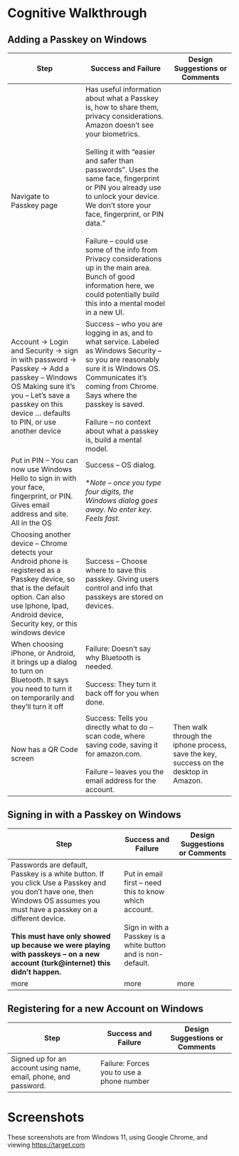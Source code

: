 # Cognitive Walkthrough

## Adding a Passkey on Windows
| Step | Success and Failure | Design Suggestions or Comments |
| ---- | ----------- | ---------- |
| Navigate to Passkey page | Has useful information about what a Passkey is, how to share them, privacy considerations. Amazon doesn’t see your biometrics.<br><br> Selling it with “easier and safer than passwords”. Uses the same face, fingerprint or PIN you already use to unlock your device. We don’t store your face, fingerprint, or PIN data.” <br><br> Failure – could use some of the info from Privacy considerations up in the main area. Bunch of good information here, we could potentially build this into a mental model in a new UI. <br> 
| Account → Login and Security → sign in with password → Passkey → Add a passkey – Windows OS Making sure it’s you – Let’s save a passkey on this device … defaults to PIN, or use another device | Success – who you are logging in as, and to what service. Labeled as Windows Security – so you are reasonably sure it is Windows OS. Communicates it’s coming from Chrome. Says where the passkey is saved.<br><br>Failure –  no context about what a passkey is, build a mental model.
| Put in PIN – You can now use Windows Hello to sign in with your face, fingerprint, or PIN. Gives email address and site. All in the OS | Success – OS dialog. <br><br> **Note – once you type four digits, the Windows dialog goes away. No enter key. Feels fast.* 
|Choosing another device – Chrome detects your Android phone is registered as a Passkey device, so that is the default option. Can also use Iphone, Ipad, Android device, Security key, or this windows device | Success – Choose where to save this passkey. Giving users control and info that passkeys are stored on devices.
|When choosing iPhone, or Android, it brings up a dialog to turn on Bluetooth. It says you need to turn it on temporarily and they’ll turn it off | Failure: Doesn’t say why Bluetooth is needed. <br><br> Success: They turn it back off for you when done.
| Now has a QR Code screen | Success: Tells you directly what to do – scan code, where saving code, saving it for amazon.com. <br><br> Failure – leaves you the email address for the account. | Then walk through the iphone process, save the key, success on the desktop in Amazon.





## Signing in with a Passkey on Windows
| Step | Success and Failure | Design Suggestions or Comments |
| ---- | ----------- | ---------- |
| Passwords are default, Passkey is a white button. If you click Use a Passkey and you don’t have one, then Windows OS assumes you must have a passkey on a different device. <br><br> **This must have only showed up because we were playing with passkeys – on a new account (turk@internet) this didn’t happen.**   | Put in email first – need this to know which account.  <br><br> Sign in with a Passkey is a white button and is non-default. 
| more   | more        | more       |

## Registering for a new Account on Windows
| Step | Success and Failure | Design Suggestions or Comments |
| ---- | ----------- | ---------- |
|Signed up for an account using name, email, phone, and password. | Failure: Forces you to use a phone number 

# Screenshots

These screenshots are from Windows 11, using Google Chrome, and viewing https://target.com